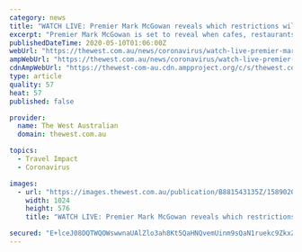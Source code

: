 ```yaml
---
category: news
title: "WATCH LIVE: Premier Mark McGowan reveals which restrictions will be eased in WA’s coronavirus recovery plan"
excerpt: "Premier Mark McGowan is set to reveal when cafes, restaurants and regional borders will reopen under stage one of WA’s road to recovery."
publishedDateTime: 2020-05-10T01:06:00Z
webUrl: "https://thewest.com.au/news/coronavirus/watch-live-premier-mark-mcgowan-reveals-which-restrictions-will-be-eased-in-was-coronavirus-recovery-plan-ng-b881543135z"
ampWebUrl: "https://thewest.com.au/news/coronavirus/watch-live-premier-mark-mcgowan-reveals-which-restrictions-will-be-eased-in-was-coronavirus-recovery-plan-ng-b881543135z.amp"
cdnAmpWebUrl: "https://thewest-com-au.cdn.ampproject.org/c/s/thewest.com.au/news/coronavirus/watch-live-premier-mark-mcgowan-reveals-which-restrictions-will-be-eased-in-was-coronavirus-recovery-plan-ng-b881543135z.amp"
type: article
quality: 57
heat: 57
published: false

provider:
  name: The West Australian
  domain: thewest.com.au

topics:
  - Travel Impact
  - Coronavirus

images:
  - url: "https://images.thewest.com.au/publication/B881543135Z/1589020803030_GJ02OBVIA.1-2.JPG?imwidth=1024"
    width: 1024
    height: 576
    title: "WATCH LIVE: Premier Mark McGowan reveals which restrictions will be eased in WA’s coronavirus recovery plan"

secured: "E+lceJ08DQTWQOWswwnaUAlZlo3ah8Kt5QaHNQvemUinm9sQaN1ruekc9ZkxZfV3UG/NudVG9hhsNpR0KeqONaRs+/J9XejX2w7o6tVleg4kjzEgXHGgJzcEZtKdPEIJnhq6lqrle/f4LmX10ixFg80VSp6JlwZHVIOOzJCPdZdS0jdiIYLIPZ+l2I6bY8bwkUgWMf4YlEtyAubN4+wOCyS9Jjmrbt83OqY0E7bB3bRPhEfiV54P0r9o2JfqO5TtQChfGMwZO0w1uZ2TcmAklJEuVlJR8iYjE1r3W0uysYn1q2ira2ZnmHnaY6svwPdI;jKNL7JdHimg8yUf68CZErw=="
---
```


